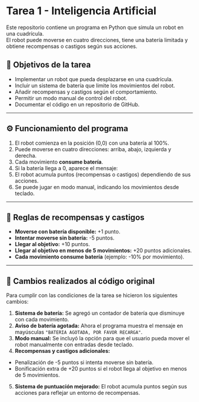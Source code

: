 # Tarea 1 - Inteligencia Artificial

Este repositorio contiene un programa en Python que simula un robot en una cuadrícula.  
El robot puede moverse en cuatro direcciones, tiene una batería limitada y obtiene recompensas o castigos según sus acciones.  

## 📌 Objetivos de la tarea
- Implementar un robot que pueda desplazarse en una cuadrícula.
- Incluir un sistema de batería que limite los movimientos del robot.
- Añadir recompensas y castigos según el comportamiento.
- Permitir un modo manual de control del robot.
- Documentar el código en un repositorio de GitHub.

---

## ⚙️ Funcionamiento del programa
1. El robot comienza en la posición (0,0) con una batería al 100%.
2. Puede moverse en cuatro direcciones: arriba, abajo, izquierda y derecha.
3. Cada movimiento **consume batería**.
4. Si la batería llega a 0, aparece el mensaje:
5. El robot acumula puntos (recompensas o castigos) dependiendo de sus acciones.
6. Se puede jugar en modo manual, indicando los movimientos desde teclado.

---

## 🎯 Reglas de recompensas y castigos
- **Moverse con batería disponible:** +1 punto.
- **Intentar moverse sin batería:** -5 puntos.
- **Llegar al objetivo:** +10 puntos.
- **Llegar al objetivo en menos de 5 movimientos:** +20 puntos adicionales.
- **Cada movimiento consume batería** (ejemplo: -10% por movimiento).

---

## 📝 Cambios realizados al código original
Para cumplir con las condiciones de la tarea se hicieron los siguientes cambios:
1. **Sistema de batería:** Se agregó un contador de batería que disminuye con cada movimiento.
2. **Aviso de batería agotada:** Ahora el programa muestra el mensaje en mayúsculas `"BATERIA AGOTADA, POR FAVOR RECARGA"`.
3. **Modo manual:** Se incluyó la opción para que el usuario pueda mover el robot manualmente con entradas desde teclado.
4. **Recompensas y castigos adicionales:**
- Penalización de -5 puntos si intenta moverse sin batería.
- Bonificación extra de +20 puntos si el robot llega al objetivo en menos de 5 movimientos.
5. **Sistema de puntuación mejorado:** El robot acumula puntos según sus acciones para reflejar un entorno de recompensas.

